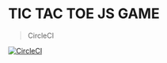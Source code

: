 # TIC TAC TOE JS GAME

> CircleCI

[![CircleCI](https://circleci.com/gh/rampage1213/Connect4GameJS.svg?style=svg)](https://circleci.com/gh/rampage1213/Connect4GameJS)

